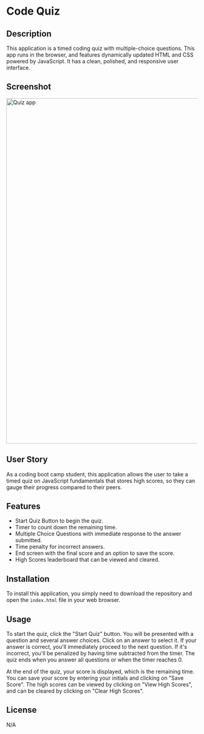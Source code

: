 # Code Quiz

## Description

This application is a timed coding quiz with multiple-choice questions. This app runs in the browser, and features dynamically updated HTML and CSS powered by JavaScript. It has a clean, polished, and responsive user interface.

## Screenshot

<img width="907" alt="Quiz app" src="https://github.com/KareemND/Quiz-App/assets/119475435/2ea38f65-b00b-463d-842e-31cd20eae30e">


## User Story

As a coding boot camp student, this application allows the user to take a timed quiz on JavaScript fundamentals that stores high scores, so they can gauge their progress compared to their peers.

## Features

- Start Quiz Button to begin the quiz.
- Timer to count down the remaining time.
- Multiple Choice Questions with immediate response to the answer submitted.
- Time penalty for incorrect answers.
- End screen with the final score and an option to save the score.
- High Scores leaderboard that can be viewed and cleared.

## Installation

To install this application, you simply need to download the repository and open the `index.html` file in your web browser.

## Usage

To start the quiz, click the "Start Quiz" button. You will be presented with a question and several answer choices. Click on an answer to select it. If your answer is correct, you'll immediately proceed to the next question. If it's incorrect, you'll be penalized by having time subtracted from the timer. The quiz ends when you answer all questions or when the timer reaches 0.

At the end of the quiz, your score is displayed, which is the remaining time. You can save your score by entering your initials and clicking on "Save Score". The high scores can be viewed by clicking on "View High Scores", and can be cleared by clicking on "Clear High Scores".

## License

N/A
